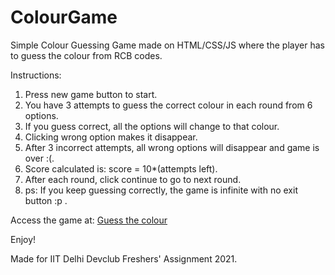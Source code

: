# ColourGame

Simple Colour Guessing Game made on HTML/CSS/JS where the player has to guess the colour from RCB codes. 

Instructions:
1. Press new game button to start.
2. You have 3 attempts to guess the correct colour in each round from 6 options.
3. If you guess correct, all the options will change to that colour.
4. Clicking wrong option makes it disappear.
5. After 3 incorrect attempts, all wrong options will disappear and game is over :(.
6. Score calculated is: score = 10*(attempts left).
7. After each round, click continue to go to next round.
8. ps: If you keep guessing correctly, the game is infinite with no exit button :p .

Access the game at: [Guess the colour](pratham-t.github.io/ColourGame)

Enjoy!

Made for IIT Delhi Devclub Freshers' Assignment 2021.
